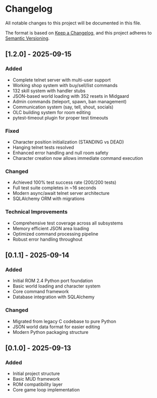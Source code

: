 # Changelog

All notable changes to this project will be documented in this file.

The format is based on [Keep a Changelog](https://keepachangelog.com/en/1.0.0/),
and this project adheres to [Semantic Versioning](https://semver.org/spec/v2.0.0.html).

## [1.2.0] - 2025-09-15

### Added

- Complete telnet server with multi-user support
- Working shop system with buy/sell/list commands
- 132 skill system with handler stubs
- JSON-based world loading with 352 resets in Midgaard
- Admin commands (teleport, spawn, ban management)
- Communication system (say, tell, shout, socials)
- OLC building system for room editing
- pytest-timeout plugin for proper test timeouts

### Fixed

- Character position initialization (STANDING vs DEAD)
- Hanging telnet tests resolved
- Enhanced error handling and null room safety
- Character creation now allows immediate command execution

### Changed

- Achieved 100% test success rate (200/200 tests)
- Full test suite completes in ~16 seconds
- Modern async/await telnet server architecture
- SQLAlchemy ORM with migrations

### Technical Improvements

- Comprehensive test coverage across all subsystems
- Memory efficient JSON area loading
- Optimized command processing pipeline
- Robust error handling throughout

## [0.1.1] - 2025-09-14

### Added

- Initial ROM 2.4 Python port foundation
- Basic world loading and character system
- Core command framework
- Database integration with SQLAlchemy

### Changed

- Migrated from legacy C codebase to pure Python
- JSON world data format for easier editing
- Modern Python packaging structure

## [0.1.0] - 2025-09-13

### Added

- Initial project structure
- Basic MUD framework
- ROM compatibility layer
- Core game loop implementation
